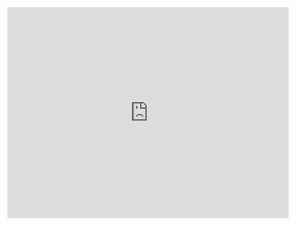 <IFRAME SRC="http://ali.cdn.kaiyanapp.com/0d0cc16648bdf22a99dbf6658b3ee67a_1280x720.mp4?auth_key=1634438227-0-0-afe8d8b3ea41664c55e2a7307a0bab28" FRAMEBORDER=0 MARGINWIDTH=0 MARGINHEIGHT=0 SCROLLING=NO WIDTH=640 HEIGHT=480 allowfullscreen></IFRAME>






